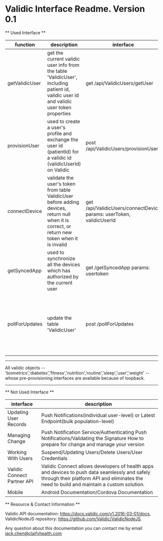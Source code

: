 # Validic Interface Readme. Version 0.1

** Used Interface **

function | description | interface | validic interface
---------------|--------------|-----------|----------------
getValidicUser | get the current validic user info from the table 'ValidicUser', including patient id, validic user id and validic user token properties | get /api/ValidicUsers/getUser | https://api.validic.com/v1/organizations/:organization_id/users/:user_id/refresh_token.json https://api.validic.com/v1/organizations/:organization_id/users.json
provisionUser | used to create a user's profile and exchange the user id (patientId) for a validic id (validicUserId) on Validic | post /api/ValidicUsers/provisionUser | https://api.validic.com/v1/organizations/:organization_id/users/:user_id/refresh_token.json https://api.validic.com/v1/organizations/:organization_id/users.json
connectDevice | validate the user's token from table ValidicUser before adding devices, return null when it is correct, or return new token when it is invalid | get /api/ValidicUsers/connectDevice params: userToken, validicUserId | https://api.validic.com/v1/organizations/:organization_id/users/:user_id/refresh_token.json
getSyncedApp | used to synchronize all the devices which has authorized by the current user | get /getSyncedApp params: usertoken | https://api.validic.com/v1/organizations/{ORGANIZATION_ID}/apps.json?authentication_token={USER_ACCESS_TOKEN}&access_token={ORGANIZATION_ACCESS_TOKEN}
pollForUpdates | update the table 'ValidicUser' | post /pollForUpdates | https://api.validic.com/v1/organizations/{ORGANIZATION_ID}/users.json?access_token={ORGANIZATION_ACCESS_TOKEN}&status=all  https://api.validic.com/v1/organizations/:organization_id/users/:user_id/refresh_token.json https://api.validic.com/v1/organizations/:organization_id/users/:user_id/fitness.json https://api.validic.com/v1/organizations/:organization_id/users/:user_id/routine.json https://api.validic.com/v1/organizations/:organization_id/users/:user_id/nutrition.json https://api.validic.com/v1/organizations/:organization_id/users/:user_id/sleep.json https://api.validic.com/v1/organizations/:organization_id/users/:user_id/weight.json https://api.validic.com/v1/organizations/:organization_id/users/:user_id/diabetes.json https://api.validic.com/v1/organizations/:organization_id/users/:user_id/biometrics.json


***

All validic objects -- 'biometrics','diabetes','fitness','nutrition','routine','sleep','user','weight' -- whose pre-provisioning interfaces are available because of loopback.

***


** Not Used Interface **

interface  |  description
------------------------|-------------------------------------------------------
Updating User Records    | Push Notifications(individual user-level) or Latest Endpoint(bulk population-level)
Managing Change   |  Push Notification Service/Authenticating Push Notifications/Validating the Signature  How to prepare for change and manage your version
Working With Users  | Suspend/Updating Users/Delete Users/User Credentials
Validic Connect Partner API | Validic Connect allows developers of health apps and devices to push data seamlessly and safely through their platform API and eliminates the need to build and maintain a custom solution.
Mobile  |  Android Documentation/Cordova Documentation


** Resource & Contact Information **

Validic API documentation: https://docs.validic.com/v1.2016-03-01/docs,
ValidicNodeJS repository: https://github.com/Validic/ValidicNodeJS.

Any question about this documentation you can contact me by email jack.chen@claifyhealth.com
